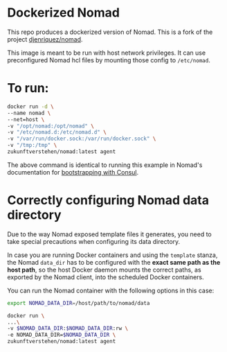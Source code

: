 # Dockerized Nomad
This repo produces a dockerized version of Nomad. This is a fork of the project [djenriquez/nomad](https://www.github.com/djenriquez/nomad).

This image is meant to be run with host network privileges. It can use preconfigured Nomad hcl files by mounting those config to `/etc/nomad`.

# To run:

```bash
docker run -d \
--name nomad \
--net=host \
-v "/opt/nomad:/opt/nomad" \
-v "/etc/nomad.d:/etc/nomad.d" \
-v "/var/run/docker.sock:/var/run/docker.sock" \
-v "/tmp:/tmp" \
zukunftverstehen/nomad:latest agent
```

The above command is identical to running this example in Nomad's documentation for [bootstrapping with Consul](https://www.nomadproject.io/docs/cluster/bootstrapping.html).

# Correctly configuring Nomad data directory

Due to the way Nomad exposed template files it generates, you need to take
special precautions when configuring its data directory.

In case you are running Docker containers and using the ``template`` stanza,
the Nomad ``data_dir`` has to be configured with the **exact same path as the
host path**, so the host Docker daemon mounts the correct paths, as exported by
the Nomad client, into the scheduled Docker containers.

You can run the Nomad container with the following options in this case:

```bash
export NOMAD_DATA_DIR=/host/path/to/nomad/data

docker run \
...\
-v $NOMAD_DATA_DIR:$NOMAD_DATA_DIR:rw \
-e NOMAD_DATA_DIR=$NOMAD_DATA_DIR \
zukunftverstehen/nomad:latest agent
```

